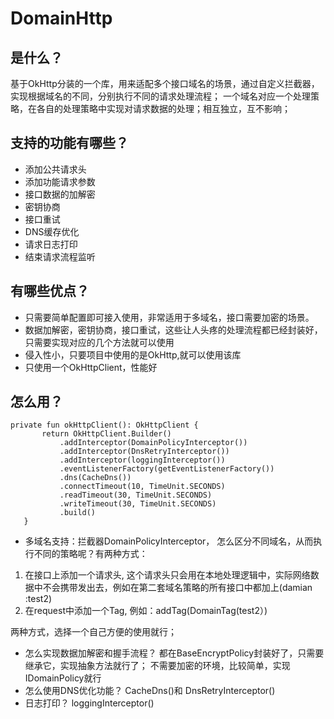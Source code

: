 # DomainHttp
## 是什么？
基于OkHttp分装的一个库，用来适配多个接口域名的场景，通过自定义拦截器，实现根据域名的不同，分别执行不同的请求处理流程；
一个域名对应一个处理策略，在各自的处理策略中实现对请求数据的处理；相互独立，互不影响；

## 支持的功能有哪些？
- 添加公共请求头
- 添加功能请求参数
- 接口数据的加解密
- 密钥协商
- 接口重试
- DNS缓存优化
- 请求日志打印
- 结束请求流程监听

## 有哪些优点？
- 只需要简单配置即可接入使用，非常适用于多域名，接口需要加密的场景。
- 数据加解密，密钥协商，接口重试，这些让人头疼的处理流程都已经封装好，只需要实现对应的几个方法就可以使用
- 侵入性小，只要项目中使用的是OkHttp,就可以使用该库
- 只使用一个OkHttpClient，性能好

## 怎么用？
 ```
 private fun okHttpClient(): OkHttpClient {
        return OkHttpClient.Builder()
            .addInterceptor(DomainPolicyInterceptor())
            .addInterceptor(DnsRetryInterceptor())
            .addInterceptor(loggingInterceptor())
            .eventListenerFactory(getEventListenerFactory())
            .dns(CacheDns())
            .connectTimeout(10, TimeUnit.SECONDS)
            .readTimeout(30, TimeUnit.SECONDS)
            .writeTimeout(30, TimeUnit.SECONDS)
            .build()
    }
```
- 多域名支持：拦截器DomainPolicyInterceptor，
怎么区分不同域名，从而执行不同的策略呢？有两种方式： 
1. 在接口上添加一个请求头, 这个请求头只会用在本地处理逻辑中，实际网络数据中不会携带发出去，例如在第二套域名策略的所有接口中都加上(damian :test2)
2. 在request中添加一个Tag, 例如：addTag(DomainTag(test2）)

两种方式，选择一个自己方便的使用就行；
- 怎么实现数据加解密和握手流程？
  都在BaseEncryptPolicy封装好了，只需要继承它，实现抽象方法就行了；
  不需要加密的环境，比较简单，实现IDomainPolicy就行
- 怎么使用DNS优化功能？
CacheDns()和 DnsRetryInterceptor()
- 日志打印？ loggingInterceptor()

